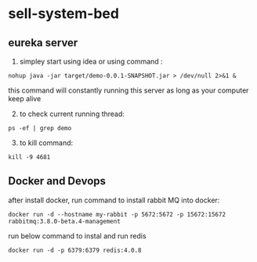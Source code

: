# sell-system-bed

## eureka server
  1. simpley start using idea or using command : 
    
    nohup java -jar target/demo-0.0.1-SNAPSHOT.jar > /dev/null 2>&1 &
    
  this command will constantly running this server as long as your computer keep alive
  
  2. to check current running thread:
  
    ps -ef | grep demo
    
  3. to kill command:
    
    kill -9 4681
    
## Docker and Devops
  after install docker, run command to install rabbit MQ into docker:
  
    docker run -d --hostname my-rabbit -p 5672:5672 -p 15672:15672 rabbitmq:3.8.0-beta.4-management
  
  run below command to instal and run redis

    docker run -d -p 6379:6379 redis:4.0.8

    
